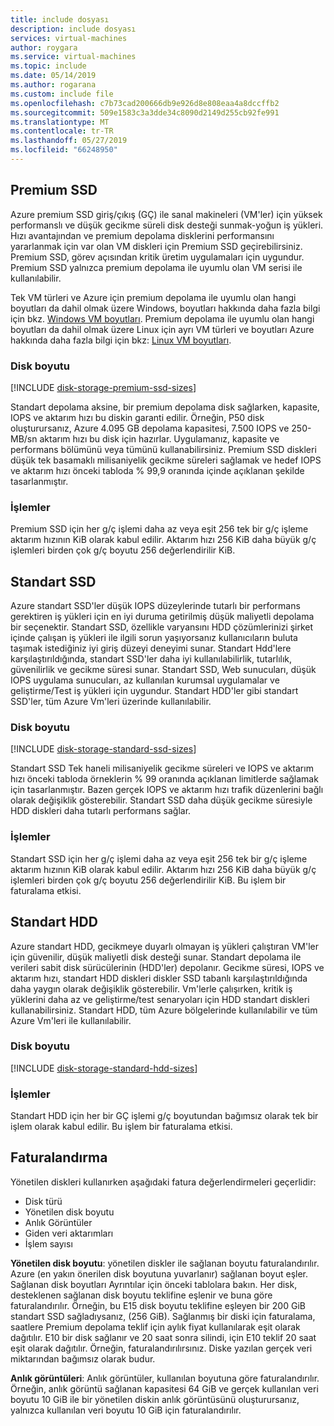 ```yaml
---
title: include dosyası
description: include dosyası
services: virtual-machines
author: roygara
ms.service: virtual-machines
ms.topic: include
ms.date: 05/14/2019
ms.author: rogarana
ms.custom: include file
ms.openlocfilehash: c7b73cad200666db9e926d8e808eaa4a8dccffb2
ms.sourcegitcommit: 509e1583c3a3dde34c8090d2149d255cb92fe991
ms.translationtype: MT
ms.contentlocale: tr-TR
ms.lasthandoff: 05/27/2019
ms.locfileid: "66248950"
---
```

## <a name="premium-ssd"></a>Premium SSD

Azure premium SSD giriş/çıkış (GÇ) ile sanal makineleri (VM'ler) için yüksek performanslı ve düşük gecikme süreli disk desteği sunmak-yoğun iş yükleri. Hızı avantajından ve premium depolama disklerini performansını yararlanmak için var olan VM diskleri için Premium SSD geçirebilirsiniz. Premium SSD, görev açısından kritik üretim uygulamaları için uygundur. Premium SSD yalnızca premium depolama ile uyumlu olan VM serisi ile kullanılabilir.

Tek VM türleri ve Azure için premium depolama ile uyumlu olan hangi boyutları da dahil olmak üzere Windows, boyutları hakkında daha fazla bilgi için bkz. [Windows VM boyutları](../articles/virtual-machines/windows/sizes.md). Premium depolama ile uyumlu olan hangi boyutları da dahil olmak üzere Linux için ayrı VM türleri ve boyutları Azure hakkında daha fazla bilgi için bkz: [Linux VM boyutları](../articles/virtual-machines/linux/sizes.md).

### <a name="disk-size"></a>Disk boyutu
[!INCLUDE [disk-storage-premium-ssd-sizes](disk-storage-premium-ssd-sizes.md)]

Standart depolama aksine, bir premium depolama disk sağlarken, kapasite, IOPS ve aktarım hızı bu diskin garanti edilir. Örneğin, P50 disk oluşturursanız, Azure 4.095 GB depolama kapasitesi, 7.500 IOPS ve 250-MB/sn aktarım hızı bu disk için hazırlar. Uygulamanız, kapasite ve performans bölümünü veya tümünü kullanabilirsiniz. Premium SSD diskleri düşük tek basamaklı milisaniyelik gecikme süreleri sağlamak ve hedef IOPS ve aktarım hızı önceki tabloda % 99,9 oranında içinde açıklanan şekilde tasarlanmıştır.

### <a name="transactions"></a>İşlemler

Premium SSD için her g/ç işlemi daha az veya eşit 256 tek bir g/ç işleme aktarım hızının KiB olarak kabul edilir. Aktarım hızı 256 KiB daha büyük g/ç işlemleri birden çok g/ç boyutu 256 değerlendirilir KiB.

## <a name="standard-ssd"></a>Standart SSD

Azure standart SSD'ler düşük IOPS düzeylerinde tutarlı bir performans gerektiren iş yükleri için en iyi duruma getirilmiş düşük maliyetli depolama bir seçenektir. Standart SSD, özellikle varyansını HDD çözümlerinizi şirket içinde çalışan iş yükleri ile ilgili sorun yaşıyorsanız kullanıcıların buluta taşımak istediğiniz iyi giriş düzeyi deneyimi sunar. Standart Hdd'lere karşılaştırıldığında, standart SSD'ler daha iyi kullanılabilirlik, tutarlılık, güvenilirlik ve gecikme süresi sunar. Standart SSD, Web sunucuları, düşük IOPS uygulama sunucuları, az kullanılan kurumsal uygulamalar ve geliştirme/Test iş yükleri için uygundur. Standart HDD'ler gibi standart SSD'ler, tüm Azure Vm'leri üzerinde kullanılabilir.

### <a name="disk-size"></a>Disk boyutu
[!INCLUDE [disk-storage-standard-ssd-sizes](disk-storage-standard-ssd-sizes.md)]

Standart SSD Tek haneli milisaniyelik gecikme süreleri ve IOPS ve aktarım hızı önceki tabloda örneklerin % 99 oranında açıklanan limitlerde sağlamak için tasarlanmıştır. Bazen gerçek IOPS ve aktarım hızı trafik düzenlerini bağlı olarak değişiklik gösterebilir. Standart SSD daha düşük gecikme süresiyle HDD diskleri daha tutarlı performans sağlar.

### <a name="transactions"></a>İşlemler

Standart SSD için her g/ç işlemi daha az veya eşit 256 tek bir g/ç işleme aktarım hızının KiB olarak kabul edilir. Aktarım hızı 256 KiB daha büyük g/ç işlemleri birden çok g/ç boyutu 256 değerlendirilir KiB. Bu işlem bir faturalama etkisi.

## <a name="standard-hdd"></a>Standart HDD

Azure standart HDD, gecikmeye duyarlı olmayan iş yükleri çalıştıran VM'ler için güvenilir, düşük maliyetli disk desteği sunar. Standart depolama ile verileri sabit disk sürücülerinin (HDD'ler) depolanır. Gecikme süresi, IOPS ve aktarım hızı, standart HDD diskleri diskler SSD tabanlı karşılaştırıldığında daha yaygın olarak değişiklik gösterebilir. Vm'lerle çalışırken, kritik iş yüklerini daha az ve geliştirme/test senaryoları için HDD standart diskleri kullanabilirsiniz. Standart HDD, tüm Azure bölgelerinde kullanılabilir ve tüm Azure Vm'leri ile kullanılabilir.

### <a name="disk-size"></a>Disk boyutu
[!INCLUDE [disk-storage-standard-hdd-sizes](disk-storage-standard-hdd-sizes.md)]

### <a name="transactions"></a>İşlemler

Standart HDD için her bir GÇ işlemi g/ç boyutundan bağımsız olarak tek bir işlem olarak kabul edilir. Bu işlem bir faturalama etkisi.

## <a name="billing"></a>Faturalandırma

Yönetilen diskleri kullanırken aşağıdaki fatura değerlendirmeleri geçerlidir:

- Disk türü
- Yönetilen disk boyutu
- Anlık Görüntüler
- Giden veri aktarımları
- İşlem sayısı

**Yönetilen disk boyutu**: yönetilen diskler ile sağlanan boyutu faturalandırılır. Azure (en yakın önerilen disk boyutuna yuvarlanır) sağlanan boyut eşler. Sağlanan disk boyutları Ayrıntılar için önceki tablolara bakın. Her disk, desteklenen sağlanan disk boyutu teklifine eşlenir ve buna göre faturalandırılır. Örneğin, bu E15 disk boyutu teklifine eşleyen bir 200 GiB standart SSD sağladıysanız, (256 GiB). Sağlanmış bir diski için faturalama, saatlere Premium depolama teklif için aylık fiyat kullanılarak eşit olarak dağıtılır. E10 bir disk sağlanır ve 20 saat sonra silindi, için E10 teklif 20 saat eşit olarak dağıtılır. Örneğin, faturalandırılırsınız. Diske yazılan gerçek veri miktarından bağımsız olarak budur.

**Anlık görüntüleri**: Anlık görüntüler, kullanılan boyutuna göre faturalandırılır. Örneğin, anlık görüntü sağlanan kapasitesi 64 GiB ve gerçek kullanılan veri boyutu 10 GiB ile bir yönetilen diskin anlık görüntüsünü oluşturursanız, yalnızca kullanılan veri boyutu 10 GiB için faturalandırılır.
